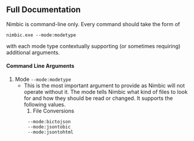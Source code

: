 ## Full Documentation

Nimbic is command-line only. Every command should take the form of

`nimbic.exe --mode:modetype`

with each mode type contextually supporting (or sometimes requiring) additional arguments.

#### Command Line Arguments

1. Mode `--mode:modetype`
    - This is the most important argument to provide as Nimbic will not operate without it. The mode tells Nimbic what kind of files to look for and how they should be read or changed. It supports the following values.
        1. File Conversions
```
        --mode:bictojson
        --mode:jsontobic
        --mode:jsontohtml
```
